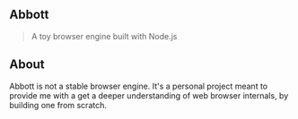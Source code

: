 ## Abbott
> A toy browser engine built with Node.js

## About
Abbott is not a stable browser engine. It's a personal project meant to provide
me with a get a deeper understanding of web browser internals, by building one
from scratch.
